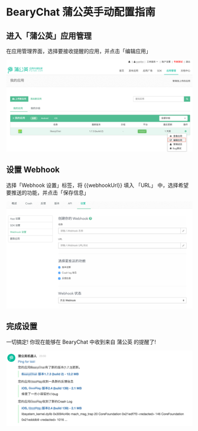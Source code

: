 # BearyChat 蒲公英手动配置指南

## 进入「蒲公英」应用管理

在应用管理界面，选择要接收提醒的应用，并点击「编辑应用」

![](/images/tutorial/pgyer_edit_app.png)

## 设置 Webhook

选择「Webhook 设置」标签，将 {{webhookUrl}} 填入 「URL」 中，选择希望要推送的功能，并点击「保存信息」

![](/images/tutorial/pgyer_set_webhook.png)

## 完成设置

一切搞定! 你现在能够在 BearyChat 中收到来自 蒲公英 的提醒了!

![](/images/tutorial/pgyer_in_bearychat.png)

